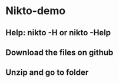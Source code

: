 # Nikto-demo

## Help: nikto -H or nikto -Help

## Download the files on github
## Unzip and go to folder

